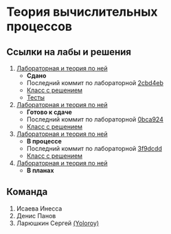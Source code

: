 # Теория вычислительных процессов

## Ссылки на лабы и решения
1. [Лабораторная и теория по ней](./readme/Lab1.docx)
    * **Сдано**
    * Последний коммит по лабораторной [2cbd4eb](2cbd4ebc15b3b17488afc0e7a0c3279013c2e1af)
    * [Класс с решением](./src/main/kotlin/Lab1Task11Grammar.kt)
    * [Тесты](./src/test/kotlin/Lab1Task11GrammarTest.kt)
2. [Лабораторная и теория по ней](./readme/Lab2.docx)
    * **Готово к сдаче**
    * Последний коммит по лабораторной [0bca924](0bca92415596d7a103ee4afe6d2d701e0940537d)
    * [Класс с решением](./src/main/kotlin/Lab2Task11FsmGrammar.kt)
3. [Лабораторная и теория по ней](./readme/Lab4.docx)
    * **В процессе**
    * Последний коммит по лабораторной [3f9dcdd](3f9dcdd643580d2eae2e474a1a44f61fffff5552)
    * [Класс с решением](./src/main/kotlin/Lab3Task11FsmGrammar.kt)
4. [Лабораторная и теория по ней](./readme/Lab4.docx)
    * **В планах**

## Команда
1. Исаева Инесса
2. Денис Панов
3. Ларюшкин Сергей [(Yoloroy)](https://github.com/yoloroy)
